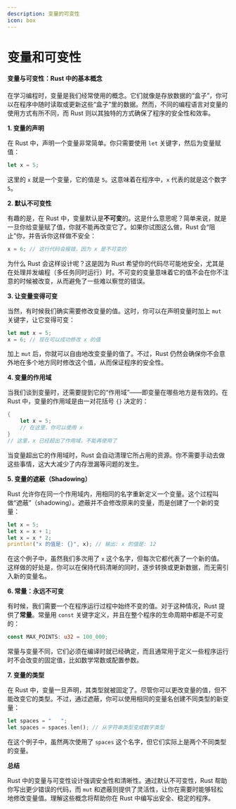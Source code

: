 ```yaml
---
description: 变量的可变性
icon: box
---
```


# 变量和可变性

#### 变量与可变性：Rust 中的基本概念

在学习编程时，变量是我们经常使用的概念。它们就像是存放数据的“盒子”，你可以在程序中随时读取或更新这些“盒子”里的数据。然而，不同的编程语言对变量的使用方式有所不同，而 Rust 则以其独特的方式确保了程序的安全性和效率。

**1. 变量的声明**

在 Rust 中，声明一个变量非常简单。你只需要使用 `let` 关键字，然后为变量赋值：

```rust
let x = 5;
```

这里的 `x` 就是一个变量，它的值是 `5`。这意味着在程序中，`x` 代表的就是这个数字 `5`。

**2. 默认不可变性**

有趣的是，在 Rust 中，变量默认是**不可变**的。这是什么意思呢？简单来说，就是一旦你给变量赋了值，你就不能再改变它了。如果你试图这么做，Rust 会“阻止”你，并告诉你这样做不安全：

```rust
x = 6; // 这行代码会报错，因为 x 是不可变的
```

为什么 Rust 会这样设计呢？这是因为 Rust 希望你的代码尽可能地安全，尤其是在处理并发编程（多任务同时运行）时。不可变的变量意味着它的值不会在你不注意的时候被改变，从而避免了一些难以察觉的错误。

**3. 让变量变得可变**

当然，有时候我们确实需要修改变量的值。这时，你可以在声明变量时加上 `mut` 关键字，让它变得可变：

```rust
let mut x = 5;
x = 6; // 现在可以成功修改 x 的值
```

加上 `mut` 后，你就可以自由地改变变量的值了。不过，Rust 仍然会确保你不会意外地在多个地方同时修改这个值，从而保证程序的安全性。

**4. 变量的作用域**

当我们谈到变量时，还需要提到它的“作用域”——即变量在哪些地方是有效的。在 Rust 中，变量的作用域是由一对花括号 `{}` 决定的：

```rust
{
    let x = 5;
    // 在这里，你可以使用 x
}
// 这里，x 已经超出了作用域，不能再使用了
```

当变量超出它的作用域时，Rust 会自动清理它所占用的资源。你不需要手动去做这些事情，这大大减少了内存泄漏等问题的发生。

**5. 变量的遮蔽（Shadowing）**

Rust 允许你在同一个作用域内，用相同的名字重新定义一个变量。这个过程叫做“遮蔽”（shadowing）。遮蔽并不会修改原来的变量，而是创建了一个新的变量：

```rust
let x = 5;
let x = x + 1;
let x = x * 2;
println!("x 的值是: {}", x); // 输出: x 的值是: 12
```

在这个例子中，虽然我们多次用了 `x` 这个名字，但每次它都代表了一个新的值。这样做的好处是，你可以在保持代码清晰的同时，逐步转换或更新数据，而无需引入新的变量名。

**6. 常量：永远不可变**

有时候，我们需要一个在程序运行过程中始终不变的值。对于这种情况，Rust 提供了**常量**。常量用 `const` 关键字定义，并且在整个程序的生命周期中都是不可变的：

```rust
const MAX_POINTS: u32 = 100_000;
```

常量与变量不同，它们必须在编译时就已经确定，而且通常用于定义一些程序运行时不会改变的固定值，比如数学常数或配置参数。

**7. 变量的类型**

在 Rust 中，变量一旦声明，其类型就被固定了。尽管你可以更改变量的值，但不能改变它的类型。不过，通过遮蔽，你可以使用相同的变量名创建不同类型的新变量：

```rust
let spaces = "   ";
let spaces = spaces.len(); // 从字符串类型变成数字类型
```

在这个例子中，虽然两次使用了 `spaces` 这个名字，但它们实际上是两个不同类型的变量。

**总结**

Rust 中的变量与可变性设计强调安全性和清晰性。通过默认不可变性，Rust 帮助你写出更少错误的代码，而 `mut` 和遮蔽则提供了灵活性，让你在需要时能够轻松地修改变量值。理解这些概念将帮助你在 Rust 中编写出安全、稳定的程序。
